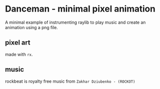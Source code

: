 # Danceman - minimal pixel animation

A minimal example of instrumenting raylib to play music and create an animation using a png file.

## pixel art

made with `rx`.

## music

rockbeat is royalty free music from `Zakhar Dziubenko - (ROCKOT)`
